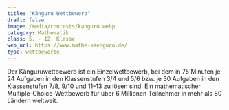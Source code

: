 ```yaml
---
title: "Känguru Wettbewerb"
draft: false
image: /media/contests/kanguru.webp
category: Mathematik
class: 5. - 12. Klasse
web_url: https://www.mathe-kaenguru.de/
type: wettbewerbe
---
```

Der Känguruwettbewerb ist ein Einzelwettbewerb, bei dem in 75 Minuten je 24 Aufgaben in den Klassenstufen 3/4 und 5/6 bzw. je 30 Aufgaben in den Klassenstufen 7/8, 9/10 und 11–13 zu lösen sind. Ein mathematischer Multiple-Choice-Wettbewerb für über 6 Millionen Teilnehmer in mehr als 80 Ländern weltweit.
